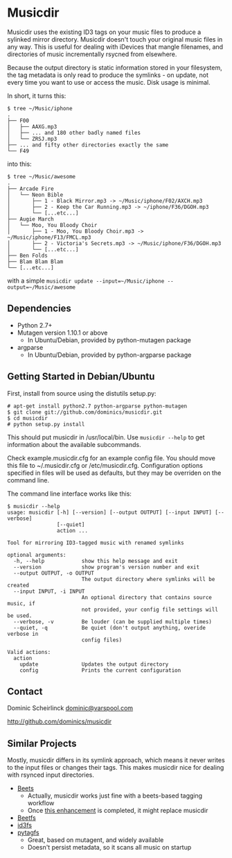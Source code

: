 <!--- vim: set tw=79 sw=4 ts=4 et : -->
# Musicdir

Musicdir uses the existing ID3 tags on your music files to produce a sylinked
mirror directory. Musicdir doesn't touch your original music files in any way.
This is useful for dealing with iDevices that mangle filenames, and directories
of music incrementally rsycned from elsewhere.

Because the output directory is static information stored in your filesystem,
the tag metadata is only read to produce the symlinks - on update, not every
time you want to use or access the music. Disk usage is minimal.

In short, it turns this:

```
$ tree ~/Music/iphone
.
├── F00
│   ├── AAXG.mp3
│   ├── ... and 180 other badly named files
│   └── ZRSJ.mp3
├── ... and fifty other directories exactly the same
└── F49
```

into this:

```
$ tree ~/Music/awesome
.
├── Arcade Fire
│   └── Neon Bible
│       ├── 1 - Black Mirror.mp3 -> ~/Music/iphone/F02/AXCH.mp3
│       ├── 2 - Keep the Car Running.mp3 -> ~/iphone/F36/DGOH.mp3
│       └── [...etc...]
├── Augie March
│   └── Moo, You Bloody Choir
│       ├── 1 - Moo, You Bloody Choir.mp3 -> ~/Music/iphone/F13/FMCL.mp3
│       ├── 2 - Victoria's Secrets.mp3 -> ~/Music/iphone/F36/DGOH.mp3
│       └── [...etc...]
├── Ben Folds
├── Blam Blam Blam
└── [...etc...]
```

with a simple `musicdir update --input=~/Music/iphone --output=~/Music/awesome`

## Dependencies

 - Python 2.7+
 - Mutagen version 1.10.1 or above
     - In Ubuntu/Debian, provided by python-mutagen package
 - argparse
     - In Ubuntu/Debian, provided by python-argparse package

## Getting Started in Debian/Ubuntu

First, install from source using the distutils setup.py:

```
# apt-get install python2.7 python-argparse python-mutagen
$ git clone git://github.com/dominics/musicdir.git
$ cd musicdir
# python setup.py install
```

This should put musicdir in /usr/local/bin. Use `musicdir --help` to get
information about the available subcommands.

Check example.musicdir.cfg for an example config file. You should move this
file to ~/.musicdir.cfg or /etc/musicdir.cfg. Configuration options specified
in files will be used as defaults, but they may be overriden on the command
line.

The command line interface works like this:

```
$ musicdir --help
usage: musicdir [-h] [--version] [--output OUTPUT] [--input INPUT] [--verbose]
                [--quiet]
                action ...

Tool for mirroring ID3-tagged music with renamed symlinks

optional arguments:
  -h, --help            show this help message and exit
  --version             show program's version number and exit
  --output OUTPUT, -o OUTPUT
                        The output directory where symlinks will be created
  --input INPUT, -i INPUT
                        An optional directory that contains source music, if
                        not provided, your config file settings will be used.
  --verbose, -v         Be louder (can be supplied multiple times)
  --quiet, -q           Be quiet (don't output anything, overide verbose in
                        config files)

Valid actions:
  action
    update              Updates the output directory
    config              Prints the current configuration
```

## Contact

Dominic Scheirlinck <dominic@varspool.com>

http://github.com/dominics/musicdir

## Similar Projects

Mostly, musicdir differs in its symlink approach, which means it never writes
to the input files or changes their tags. This makes musicdir nice for dealing
with rsynced input directories.

  - [Beets](http://code.google.com/p/beets/)
      - Actually, musicdir works just fine with a beets-based tagging workflow
      - Once [this enhancement](http://code.google.com/p/beets/issues/detail?id=64)
         is completed, it might replace musicdir
  - [Beetfs](http://code.google.com/p/beetfs/)
  - [id3fs](http://erislabs.net/ianb/projects/id3fs/)
  - [pytagfs](http://www.pytagsfs.org/)
      - Great, based on mutagent, and widely available
      - Doesn't persist metadata, so it scans all music on startup

